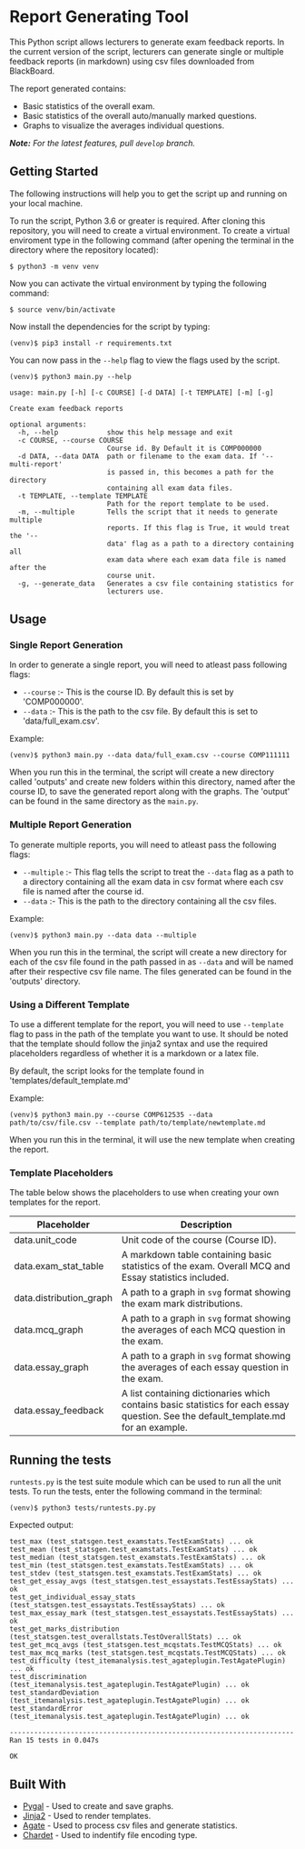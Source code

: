 # Report Generating Tool

This Python script allows lecturers to generate exam feedback reports. In the current version of the script, lecturers can generate single or multiple feedback reports (in markdown) using csv files downloaded from BlackBoard.

The report generated contains:
* Basic statistics of the overall exam.
* Basic statistics of the overall auto/manually marked questions.
* Graphs to visualize the averages individual questions.

*__Note:__ For the latest features, pull `develop` branch.*

## Getting Started
The following instructions will help you to get the script up and running on your local machine.

To run the script, Python 3.6 or greater is required. After cloning this repository, you will need to create a virtual environment. To create a virtual enviroment type in the following command (after opening the terminal in the directory where the repository located):
```
$ python3 -m venv venv
```

Now you can activate the virtual environment by typing the following command:
```
$ source venv/bin/activate
```

Now install the dependencies for the script by typing:
```
(venv)$ pip3 install -r requirements.txt
```

You can now pass in the `--help` flag to view the flags used by the script.

```
(venv)$ python3 main.py --help

usage: main.py [-h] [-c COURSE] [-d DATA] [-t TEMPLATE] [-m] [-g]

Create exam feedback reports

optional arguments:
  -h, --help            show this help message and exit
  -c COURSE, --course COURSE
                        Course id. By Default it is COMP000000
  -d DATA, --data DATA  path or filename to the exam data. If '--multi-report'
                        is passed in, this becomes a path for the directory
                        containing all exam data files.
  -t TEMPLATE, --template TEMPLATE
                        Path for the report template to be used.
  -m, --multiple        Tells the script that it needs to generate multiple
                        reports. If this flag is True, it would treat the '--
                        data' flag as a path to a directory containing all
                        exam data where each exam data file is named after the
                        course unit.
  -g, --generate_data   Generates a csv file containing statistics for
                        lecturers use.
```

## Usage

### Single Report Generation
In order to generate a single report, you will need to atleast pass following flags:
* `--course` :- This is the course ID. By default this is set by 'COMP000000'.
* `--data` :- This is the path to the csv file. By default this is set to 'data/full_exam.csv'.

Example:
```
(venv)$ python3 main.py --data data/full_exam.csv --course COMP111111
```

When you run this in the terminal, the script will create a new directory called 'outputs' and create new folders within this directory, named after the course ID, to save the generated report along with the graphs. The 'output' can be found in the same directory as the `main.py`.

### Multiple Report Generation
To generate multiple reports, you will need to atleast pass the following flags:
* `--multiple` :- This flag tells the script to treat the `--data` flag as a path to a directory containing all the exam data in csv format where each csv file is named after the course id.
* `--data` :- This is the path to the directory containing all the csv files.

Example:
```
(venv)$ python3 main.py --data data --multiple
```
When you run this in the terminal, the script will create a new directory for each of the csv file found in the path passed in as `--data` and will be named after their respective csv file name. The files generated can be found in the 'outputs' directory.

### Using a Different Template
To use a different template for the report, you will need to use `--template` flag to pass in the path of the template you want to use. It should be noted that the template should follow the jinja2 syntax and use the required placeholders regardless of whether it is a markdown or a latex file.

By default, the script looks for the template found in 'templates/default_template.md'

Example:
```
(venv)$ python3 main.py --course COMP612535 --data path/to/csv/file.csv --template path/to/template/newtemplate.md
```

When you run this in the terminal, it will use the new template when creating the report.

### Template Placeholders
The table below shows the placeholders to use when creating your own templates for the report.

| Placeholder             | Description                                                                                                                         |
|-------------------------|-------------------------------------------------------------------------------------------------------------------------------------|
| data.unit_code          | Unit code of the course (Course ID).                                                                                                |
| data.exam_stat_table    | A markdown table containing basic statistics of the exam. Overall MCQ and Essay statistics included.                                |  
| data.distribution_graph | A path to a graph in `svg` format showing the exam mark distributions.                                                              |
| data.mcq_graph          | A path to a graph in `svg` format showing the averages of each MCQ question in the exam.                                            |
| data.essay_graph        | A path to a graph in `svg` format showing the averages of each essay question in the exam.                                          |
| data.essay_feedback     | A list containing dictionaries which contains basic statistics for each essay question. See the default_template.md for an example. |

## Running the tests
`runtests.py` is the test suite module which can be used to run all the unit tests. To run the tests, enter the following command in the terminal:

```
(venv)$ python3 tests/runtests.py.py
```

Expected output:
```
test_max (test_statsgen.test_examstats.TestExamStats) ... ok
test_mean (test_statsgen.test_examstats.TestExamStats) ... ok
test_median (test_statsgen.test_examstats.TestExamStats) ... ok
test_min (test_statsgen.test_examstats.TestExamStats) ... ok
test_stdev (test_statsgen.test_examstats.TestExamStats) ... ok
test_get_essay_avgs (test_statsgen.test_essaystats.TestEssayStats) ... ok
test_get_individual_essay_stats (test_statsgen.test_essaystats.TestEssayStats) ... ok
test_max_essay_mark (test_statsgen.test_essaystats.TestEssayStats) ... ok
test_get_marks_distribution (test_statsgen.test_overallstats.TestOverallStats) ... ok
test_get_mcq_avgs (test_statsgen.test_mcqstats.TestMCQStats) ... ok
test_max_mcq_marks (test_statsgen.test_mcqstats.TestMCQStats) ... ok
test_difficulty (test_itemanalysis.test_agateplugin.TestAgatePlugin) ... ok
test_discrimination (test_itemanalysis.test_agateplugin.TestAgatePlugin) ... ok
test_standardDeviation (test_itemanalysis.test_agateplugin.TestAgatePlugin) ... ok
test_standardError (test_itemanalysis.test_agateplugin.TestAgatePlugin) ... ok

----------------------------------------------------------------------
Ran 15 tests in 0.047s

OK
```

## Built With

* [Pygal](http://www.pygal.org/en/stable/documentation/) - Used to create and save graphs.
* [Jinja2](https://jinja.palletsprojects.com/en/2.11.x/) - Used to render templates.
* [Agate](https://agate.readthedocs.io/en/1.6.1/) - Used to process csv files and generate statistics.
* [Chardet](https://chardet.readthedocs.io/en/latest/index.html) - Used to indentify file encoding type.